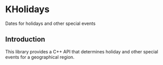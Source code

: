 # KHolidays #

Dates for holidays and other special events

## Introduction

This library provides a C++ API that determines holiday and other
special events for a geographical region.
